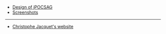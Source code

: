   * [Design of jPOCSAG](Design.md)
  * [Screenshots](Screenshots.md)


---


  * [Christophe Jacquet's website](http://www.jacquet80.eu/)